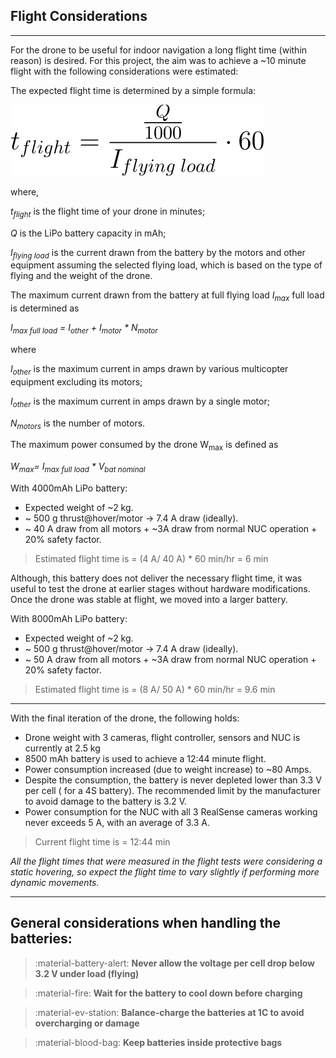 ## Flight Considerations
---
For the drone to be useful for indoor navigation a long flight time (within reason) is desired. For this project, the aim was to achieve a ~10 minute flight with the following considerations were estimated:

The expected flight time is determined by a simple formula:

<kbd>
  <img src="../../img/flighteq.svg">
</kbd>  

where,

*t<sub>flight</sub>* is the flight time of your drone in minutes;

*Q* is the LiPo battery capacity in mAh;

*I<sub>flying load</sub>* is the current drawn from the battery by the motors and other equipment assuming the selected flying load, which is based on the type of flying and the weight of the drone.

The maximum current drawn from the battery at full flying load *I<sub>max</sub>* full load is determined as

*I<sub>max full load</sub> = I<sub>other</sub> + I<sub>motor</sub> * N<sub>motor</sub>*

where

*I<sub>other</sub>* is the maximum current in amps drawn by various multicopter equipment excluding its motors;

*I<sub>other</sub>* is the maximum current in amps drawn by a single motor;

*N<sub>motors</sub>* is the number of motors.

The maximum power consumed by the drone W<sub>max</sub> is defined as

*W<sub>max</sub>= I<sub>max full load</sub> * V<sub>bat nominal</sub>*

With 4000mAh LiPo battery:

 + Expected weight of ~2 kg.
 + ~ 500 g thrust@hover/motor -> 7.4 A draw (ideally).
 + ~ 40 A draw from all motors + ~3A draw from normal NUC operation + 20% safety factor.
  > Estimated flight time is = (4 A/ 40 A) * 60 min/hr =  6 min

Although, this battery does not deliver the necessary flight time, it was useful to test the drone at earlier stages without hardware modifications. Once the drone was stable at flight, we moved into a larger battery.

With 8000mAh LiPo battery:

+ Expected weight of ~2 kg.
+ ~ 500 g thrust@hover/motor -> 7.4 A draw (ideally).
+ ~ 50 A draw from all motors + ~3A draw from normal NUC operation + 20% safety factor.
 > Estimated flight time is = (8 A/ 50 A) * 60 min/hr =  9.6 min


---

With the final iteration of the drone, the following holds:

 + Drone weight with 3 cameras, flight controller, sensors and NUC is currently at 2.5 kg
 + 8500 mAh battery is used to achieve a 12:44 minute flight.
 + Power consumption increased (due to weight increase) to ~80 Amps.
 + Despite the consumption, the battery is never depleted lower than 3.3 V per cell ( for a 4S battery). The recommended limit by the manufacturer to avoid damage to the battery is 3.2 V.
 + Power consumption for the NUC with all 3 RealSense cameras working never exceeds 5 A, with an average of 3.3 A.

> Current flight time is = 12:44 min

 *All the flight times that were measured in the flight tests were considering a static hovering, so expect the flight time to vary slightly if performing more dynamic movements.*

 ---
## General considerations when handling the batteries:

 > :material-battery-alert: **Never allow the voltage per cell drop below 3.2 V under load (flying)**

 > :material-fire: **Wait for the battery to cool down before charging**

 > :material-ev-station: **Balance-charge the batteries at 1C to avoid overcharging or damage**

 > :material-blood-bag: **Keep batteries inside protective bags**

